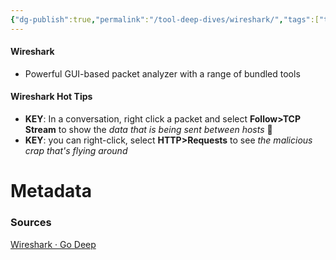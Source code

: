 ```yaml
---
{"dg-publish":true,"permalink":"/tool-deep-dives/wireshark/","tags":["tools_sec"]}
---
```


#### Wireshark
- Powerful GUI-based packet analyzer with a range of bundled tools

#### Wireshark Hot Tips
- **KEY**: In a conversation, right click a packet and select **Follow>TCP Stream** to show the *data that is being sent between hosts*  🤯
- **KEY**: you can right-click, select **HTTP>Requests** to see *the malicious crap that's flying around*




# Metadata

### Sources
[Wireshark · Go Deep](https://www.wireshark.org/)